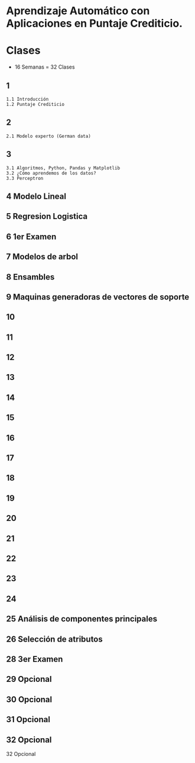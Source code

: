 # Aprendizaje Automático con Aplicaciones en Puntaje Crediticio.

# Clases
+ 16 Semanas = 32 Clases

## 1
    1.1 Introducción
    1.2 Puntaje Crediticio
## 2
    2.1 Modelo experto (German data)
## 3
    3.1 Algoritmos, Python, Pandas y Matplotlib
    3.2 ¿Cómo aprendemos de los datos?
    3.3 Perceptron
## 4 Modelo Lineal
## 5 Regresion Logistica
## 6 1er Examen
## 7 Modelos de arbol
## 8 Ensambles
## 9 Maquinas generadoras de vectores de soporte
## 10
## 11
## 12
## 13
## 14
## 15
## 16
## 17
## 18
## 19
## 20
## 21
## 22
## 23
## 24
## 25 Análisis de componentes principales
## 26 Selección de atributos
## 28 3er Examen
## 29 Opcional
## 30 Opcional
## 31 Opcional
## 32 Opcional
32 Opcional
